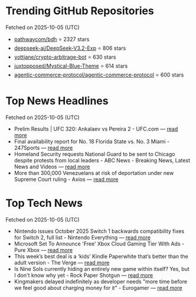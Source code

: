 # Trending GitHub Repositories
Fetched on 2025-10-05 (UTC)

- [pathwaycom/bdh](https://github.com/pathwaycom/bdh) ⭐ 2327 stars
- [deepseek-ai/DeepSeek-V3.2-Exp](https://github.com/deepseek-ai/DeepSeek-V3.2-Exp) ⭐ 806 stars
- [yottjane/crypto-arbitrage-bot](https://github.com/yottjane/crypto-arbitrage-bot) ⭐ 630 stars
- [juxtopposed/Mystical-Blue-Theme](https://github.com/juxtopposed/Mystical-Blue-Theme) ⭐ 614 stars
- [agentic-commerce-protocol/agentic-commerce-protocol](https://github.com/agentic-commerce-protocol/agentic-commerce-protocol) ⭐ 600 stars

# Top News Headlines
Fetched on 2025-10-05 (UTC)
- Prelim Results | UFC 320: Ankalaev vs Pereira 2 - UFC.com — [read more](https://www.ufc.com/news/ufc-320-ankalaev-vs-pereira-2-event-tonight-prelim-results-recaps-highlights-interviews)
- Final availability report for No. 18 Florida State vs. No. 3 Miami - 247Sports — [read more](https://247sports.com/college/florida-state/longformarticle/florida-state-seminoles-miami-hurricanes-fsu-football-availability-report-255400930/)
- Homeland Security requests National Guard to be sent to Chicago despite protests from local leaders - ABC News - Breaking News, Latest News and Videos — [read more](https://abcnews.go.com/US/homeland-security-requests-national-guard-chicago-despite-protests/story?id\\u003d126218735)
- More than 300,000 Venezuelans at risk of deportation under new Supreme Court ruling - Axios — [read more](https://www.axios.com/2025/10/03/trump-venezuela-deportations-supreme-court-ruling)

# Top Tech News
Fetched on 2025-10-05 (UTC)
- Nintendo issues October 2025 Switch 1 backwards compatibility fixes for Switch 2, full list - Nintendo Everything — [read more](https://nintendoeverything.com/nintendo-switch-1-2-backwards-compatibility-fixes-october-2025/)
- Microsoft Set To Announce 'Free' Xbox Cloud Gaming Tier With Ads - Pure Xbox — [read more](https://www.purexbox.com/news/2025/10/microsoft-set-to-announce-free-xbox-cloud-gaming-tier-with-ads)
- This week’s best deal is a ‘kids’ Kindle Paperwhite that’s better than the adult version - The Verge — [read more](https://www.theverge.com/tech/791728/kindle-paperwhite-kids-sonos-era-100-deal-sale)
- Is Nine Sols currently hiding an entirely new game within itself? Yes, but I don't know why yet - Rock Paper Shotgun — [read more](https://www.rockpapershotgun.com/is-nine-sols-currently-hiding-an-entirely-new-game-within-itself-yes-but-i-dont-know-why-yet)
- Kingmakers delayed indefinitely as developer needs "more time before we feel good about charging money for it" - Eurogamer — [read more](https://www.eurogamer.net/kingmakers-delayed-indefinitely-as-developer-needs-more-time-before-we-feel-good-about-charging-money-for-it)

